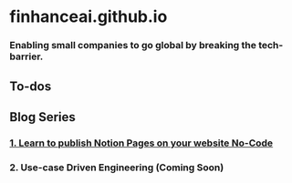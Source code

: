 # finhanceai.github.io

### Enabling small companies to go global by breaking the tech-barrier.

## To-dos

## Blog Series

### [1. Learn to publish Notion Pages on your website No-Code](/blog/blog1)

### 2. Use-case Driven Engineering (Coming Soon)

